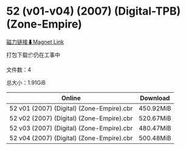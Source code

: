 # 52 (v01-v04) (2007) (Digital-TPB) (Zone-Empire)

[磁力链接⬇Magnet Link](magnet:?xt=urn:btih:4a3c6e6e4856acef9203da76842782b095681a77&dn=52%20%28v01-v04%29%20%282007%29%20%28Digital-TPB%29%20%28Zone-Empire%29)

打包下载📦仍在工事中

文件数：4

总大小：1.91GiB

Online | Download
--- | ---
52 v01 (2007) (Digital) (Zone-Empire).cbr | 450.92MiB
52 v02 (2007) (Digital) (Zone-Empire).cbr | 520.67MiB
52 v03 (2007) (Digital) (Zone-Empire).cbr | 480.47MiB
52 v04 (2007) (Digital) (Zone-Empire).cbr | 500.48MiB